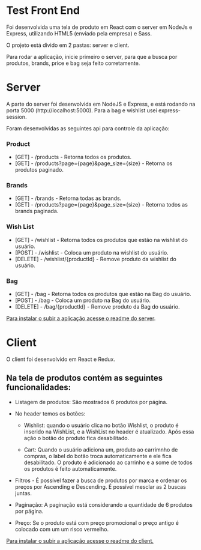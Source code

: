 # Test Front End

Foi desenvolvida uma tela de produto em React com o server em NodeJs e Express, utilizando HTML5 (enviado pela empresa) e Sass.

O projeto está divido em 2 pastas: server e client.

Para rodar a aplicação, inicie primeiro o server, para que a busca por produtos, brands, price e bag seja feito corretamente.

# Server
A parte do server foi desenvolvida em NodeJS e Express, e está rodando na porta 5000 (http://localhost:5000). 
Para a bag e wishlist usei express-session.

Foram desenvolvidas as seguintes api para controle da aplicação:

### Product

* [GET] - /products - Retorna todos os produtos.
* [GET] - /products?page={page}&page_size={size} - Retorna os produtos paginado.

### Brands

* [GET] - /brands - Retorna todas as brands.
* [GET] - /products?page={page}&page_size={size} - Retorna todos as brands paginada.

### Wish List

* [GET] - /wishlist - Retorna todos os produtos que estão na wishlist do usuário.
* [POST] - /wishlist - Coloca um produto na wishlist do usuário.
* [DELETE] - /wishlist/{productId} - Remove produto da wishlist do usuário.

### Bag

* [GET] - /bag - Retorna todos os produtos que estão na Bag do usuário.
* [POST] - /bag - Coloca um produto na Bag do usuário.
* [DELETE] - /bag/{productId} - Remove produto da Bag do usuário.


[Para instalar o subir a aplicação acesse o readme do server](https://github.com/wilsonck/shopping/blob/master/server/README.md).


# Client

O client foi desenvolvido em React e Redux.

## Na tela de produtos contém as seguintes funcionalidades:

* Listagem de produtos: São mostrados 6 produtos por página.
* No header temos os botões:<br />

    - Wishlist: quando o usuário clica no botão Wishlist, o produto é inserido na WishList, e a WishList no header é atualizado. Após essa ação o botão do produto fica desabilitado.

    - Cart: Quando o usuário adiciona um, produto ao carrimnho de compras, o label do botão troca automaticamente e ele fica desabilitado. O produto é adicionado ao carrinho e a some de todos os produtos é feito automaticamente.

* Filtros - É possível fazer a busca de produtos por marca e ordenar os preços por Ascending e Descending. É possível mesclar as 2 buscas juntas.
* Paginação: A paginação está considerando  a quantidade de 6 produtos por página.
* Preço: Se o produto está com preço promocional o preço antigo é colocado com um um risco vermelho.

[Para instalar o subir a aplicação acesse o readme do client.](https://github.com/wilsonck/shopping/blob/master/client/README.md)